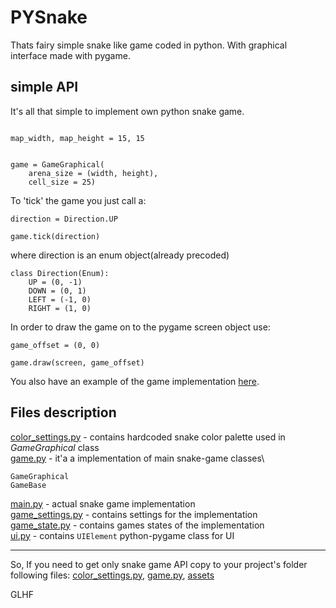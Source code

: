 # PYSnake

Thats fairy simple snake like game coded in python. With graphical interface made with pygame.

## simple API

It's all that simple to implement own python snake game.
```python3

map_width, map_height = 15, 15


game = GameGraphical(
    arena_size = (width, height),
    cell_size = 25)

```

To 'tick' the game you just call a:
```python3
direction = Direction.UP

game.tick(direction)
```

where direction is an enum object(already precoded)

```python3
class Direction(Enum):
    UP = (0, -1)
    DOWN = (0, 1)
    LEFT = (-1, 0)
    RIGHT = (1, 0)
```

In order to draw the game on to the pygame screen object use:
```python3
game_offset = (0, 0)

game.draw(screen, game_offset)
```

You also have an example of the game implementation [here](/main.py).

## Files description
[color_settings.py](/color_settings.py) - contains hardcoded snake color palette used in *GameGraphical* class\
[game.py](/game.py) - it'a a implementation of main snake-game classes\
```python3
GameGraphical
GameBase
```

[main.py](/main.py) - actual snake game implementation\
[game_settings.py](/game_settings.py) - contains settings for the implementation\
[game_state.py](/game_state.py) - contains games states of the implementation\
[ui.py](/ui.py) - contains ```UIElement``` python-pygame class for UI

---------------------
So, If you need to get only snake game API copy to your project's folder following files:
[color_settings.py](/color_settings.py), [game.py](/game.py), [assets](/assets)

GLHF




